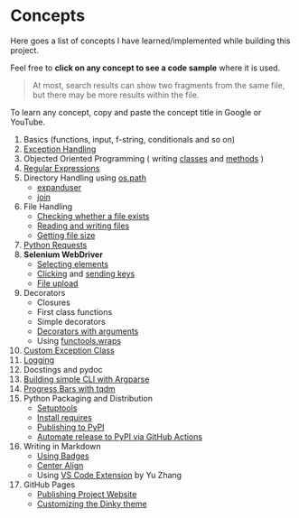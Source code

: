 # Concepts

Here goes a list of concepts I have learned/implemented while building this project. 

Feel free to **click on any concept to see a code sample** where it is used. 

> At most, search results can show two fragments from the same file, but there may be more results within the file.

To learn any concept, copy and paste the concept title in Google or YouTube.

1. Basics (functions, input, f-string, conditionals and so on)
2. [Exception Handling](https://github.com/aahnik/wappdriver/search?q=try+except+Exception)
3. Objected Oriented Programming ( writing [classes](https://github.com/aahnik/wappdriver/search?l=Python&q=class) and [methods](https://github.com/aahnik/wappdriver/search?q=def+__init__) )
4. [Regular Expressions](https://github.com/aahnik/wappdriver/search?q=re+search)
5. Directory Handling using [os.path](https://github.com/aahnik/wappdriver/search?q=os.path)
   - [expanduser](https://github.com/aahnik/wappdriver/search?q=expanduser)
   - [join](https://github.com/aahnik/wappdriver/search?q=join)
6. File Handling
   - [Checking whether a file exists](https://github.com/aahnik/wappdriver/search?q=os.path.exists%28cdp_file%29)
   - [Reading and writing files](https://github.com/aahnik/wappdriver/search?l=Python&q=with+open)
   - [Getting file size](https://github.com/aahnik/wappdriver/search?q=st_size+os.stat)
7. [Python Requests](https://github.com/aahnik/wappdriver/search?q=requests+get+dynamic_vars+version_url)
8. **Selenium WebDriver** 
   - [Selecting elements](https://github.com/aahnik/wappdriver/search?q=CSS_SELECTOR++XPATH)
   - [Clicking](https://github.com/search?q=click+repo%3Aaahnik%2Fwappdriver+language%3APython&type=Code&ref=advsearch&l=Python&l=) and [sending keys](https://github.com/aahnik/wappdriver/search?q=send_keys)
   - [File upload](https://github.com/aahnik/wappdriver/search?q=input_field)
9.  Decorators
    - Closures
    - First class functions
    - Simple decorators
    - [Decorators with arguments](https://github.com/aahnik/wappdriver/blob/cb31ba40db32383d996d560174650b7a3f2466cc/wappdriver/error.py#L61)
    - Using [functools.wraps](https://github.com/aahnik/wappdriver/search?q=functools.wraps)
10. [Custom Exception Class](https://github.com/aahnik/wappdriver/search?q=WappDriverError)
11. [Logging](https://github.com/aahnik/wappdriver/search?q=logging+log+exception)
12. Docstings and pydoc
13. [Building simple CLI with Argparse](https://github.com/aahnik/wappdriver/search?q=argparse)
14. [Progress Bars with tqdm](https://github.com/aahnik/wappdriver/search?q=tqdm)
15. Python Packaging and Distribution
    - [Setuptools](https://github.com/aahnik/wappdriver/search?q=setuptools)
    - [Install requires](https://github.com/aahnik/wappdriver/search?q=install+requires)
    - [Publishing to PyPI](https://packaging.python.org/tutorials/packaging-projects/)
    - [Automate release to PyPI via GitHub Actions](https://github.com/aahnik/wappdriver/search?q=pip+install+python+build+publish)
16. Writing in Markdown
    - [Using Badges](https://github.com/aahnik/wappdriver/search?q=codefactor&type=code)
    - [Center Align](https://github.com/aahnik/wappdriver/search?q=center&type=code)
    - Using [VS Code Extension](https://marketplace.visualstudio.com/items?itemName=yzhang.markdown-all-in-one) by Yu Zhang
17. GitHub Pages
    - [Publishing Project Website](https://aahnik.github.io/wappdriver/)
    - [Customizing the Dinky theme](https://github.com/aahnik/wappdriver/search?q=%21doctype+html)



